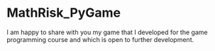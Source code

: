 # MathRisk_PyGame
I am happy to share with you my game that I developed for the game programming course and which is open to further development. 
